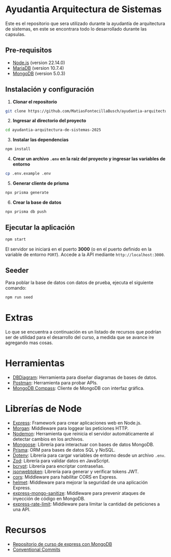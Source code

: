 # Ayudantia Arquitectura de Sistemas
Este es el repositorio que sera utilizado durante la  ayudantía de arquitectura de sistemas, en este se encontrara todo lo desarrollado durante las capsulas.

## Pre-requisitos
- [Node.js](https://nodejs.org/es/) (version 22.14.0)
- [MariaDB](https://mariadb.org/) (version 10.7.4)
- [MongoDB](https://www.mongodb.com/try/download/community) (version 5.0.3)

## Instalación y configuración

1. **Clonar el repositorio**
```bash
git clone https://github.com/MatiasFontecillaBusch/ayudantia-arquitectura-de-sistemas-2025.git
```

2. **Ingresar al directorio del proyecto**
```bash
cd ayudantia-arquitectura-de-sistemas-2025
```

3. **Instalar las dependencias**
```bash
npm install
```

4. **Crear un archivo `.env` en la raíz del proyecto y ingresar las variables de entorno**
```bash
cp .env.example .env
```

5. **Generar cliente de prisma**
```bash
npx prisma generate
```

6. **Crear la base de datos**
```bash
npx prisma db push
```


## Ejecutar la aplicación
```bash
npm start
```
El servidor se iniciará en el puerto **3000** (o en el puerto definido en la variable de entorno `PORT`). Accede a la API mediante `http://localhost:3000`.

## Seeder
Para poblar la base de datos con datos de prueba, ejecuta el siguiente comando:
```bash
npm run seed
```

# Extras
Lo que se encuentra a continuación es un listado de recursos que podrían ser de utilidad para el desarrollo del curso, a medida que se avance ire agregando mas cosas.

# Herramientas
- [DBDiagram](https://dbdiagram.io/home): Herramienta para diseñar diagramas de bases de datos.
- [Postman](https://www.postman.com/): Herramienta para probar APIs.
- [MongoDB Compass](https://www.mongodb.com/try/download/compass): Cliente de MongoDB con interfaz gráfica.

# Librerías de Node
- [Express](https://expressjs.com/): Framework para crear aplicaciones web en Node.js.
- [Morgan](https://www.npmjs.com/package/morgan): Middleware para loggear las peticiones HTTP.
- [Nodemon](https://www.npmjs.com/package/nodemon): Herramienta que reinicia el servidor automáticamente al detectar cambios en los archivos.
- [Mongoose](https://mongoosejs.com/): Librería para interactuar con bases de datos MongoDB.
- [Prisma](https://www.prisma.io/): ORM para bases de datos SQL y NoSQL.
- [Dotenv](https://www.npmjs.com/package/dotenv): Librería para cargar variables de entorno desde un archivo `.env`.
- [Zod](https://www.npmjs.com/package/zod): Librería para validar datos en JavaScript.
- [bcrypt](https://www.npmjs.com/package/bcrypt): Librería para encriptar contraseñas.
- [jsonwebtoken](https://www.npmjs.com/package/jsonwebtoken): Librería para generar y verificar tokens JWT.
- [cors](https://www.npmjs.com/package/cors): Middleware para habilitar CORS en Express.
- [helmet](https://www.npmjs.com/package/helmet): Middleware para mejorar la seguridad de una aplicación Express.
- [express-mongo-sanitize](https://www.npmjs.com/package/express-mongo-sanitize): Middleware para prevenir ataques de inyección de código en MongoDB.
- [express-rate-limit](https://www.npmjs.com/package/express-rate-limit): Middleware para limitar la cantidad de peticiones a una API.

# Recursos
- [Repositorio de curso de express con MongoDB](https://github.com/jonasschmedtmann/complete-node-bootcamp)
- [Conventional Commits](https://gist.github.com/qoomon/5dfcdf8eec66a051ecd85625518cfd13)